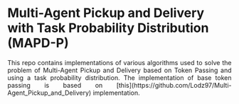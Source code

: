 # Multi-Agent Pickup and Delivery with Task Probability Distribution (MAPD-P)
<p align="justify">
This repo contains implementations of various algorithms used to solve the problem of Multi-Agent Pickup and Delivery based on Token Passing and using a task probability distribution.
The implementation of base token passing is based on [this](https://github.com/Lodz97/Multi-Agent_Pickup_and_Delivery) implementation.
</p>
